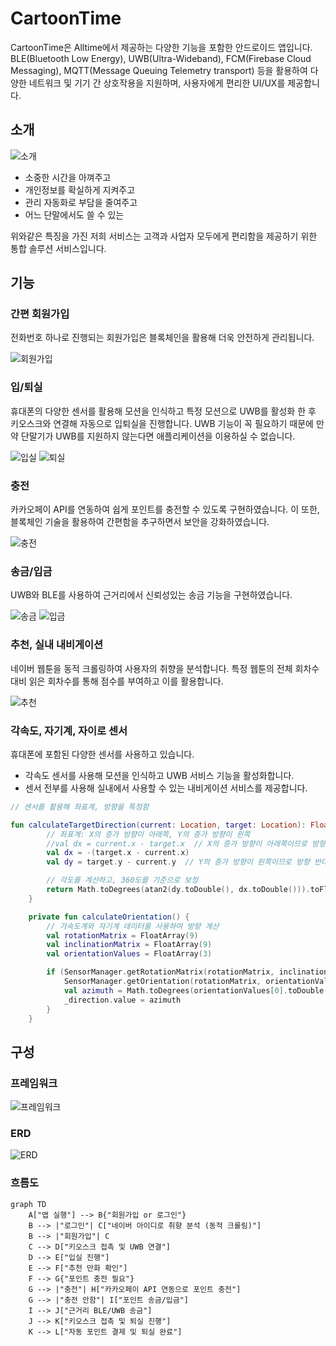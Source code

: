 # CartoonTime
CartoonTime은 Alltime에서 제공하는 다양한 기능을 포함한 안드로이드 앱입니다. BLE(Bluetooth Low Energy), UWB(Ultra-Wideband), FCM(Firebase Cloud Messaging), MQTT(Message Queuing Telemetry transport) 등을 활용하여 다양한 네트워크 및 기기 간 상호작용을 지원하며, 사용자에게 편리한 UI/UX를 제공합니다.

## 소개
![소개](/images/introduce.PNG)

- 소중한 시간을 아껴주고
- 개인정보를 확실하게 지켜주고
- 관리 자동화로 부담을 줄여주고
- 어느 단말에서도 쓸 수 있는

위와같은 특징을 가진 저희 서비스는 고객과 사업자 모두에게 편리함을 제공하기 위한 통합 솔루션 서비스입니다.

## 기능

### 간편 회원가입

전화번호 하나로 진행되는 회원가입은 블록체인을 활용해 더욱 안전하게 관리됩니다.

![회원가입](/images/signup.gif)

### 입/퇴실

휴대폰의 다양한 센서를 활용해 모션을 인식하고 특정 모션으로 UWB를 활성화 한 후 키오스크와 연결해 자동으로 입퇴실을 진행합니다. UWB 기능이 꼭 필요하기 때문에 만약 단말기가 UWB를 지원하지 않는다면 애플리케이션을 이용하실 수 없습니다.

![입실](/images/entrance.gif)
![퇴실](/images/exit.gif)

### 충전

카카오페이 API를 연동하여 쉽게 포인트를 충전할 수 있도록 구현하였습니다. 이 또한, 블록체인 기술을 활용하여 간편함을 추구하면서 보안을 강화하였습니다.

![충전](/images/charge.gif)

### 송금/입금

UWB와 BLE를 사용하여 근거리에서 신뢰성있는 송금 기능을 구현하였습니다. 

![송금](/images/send.gif)
![입금](/images/receive.gif)

### 추천, 실내 내비게이션

네이버 웹툰을 동적 크롤링하여 사용자의 취향을 분석합니다. 특정 웹툰의 전체 회차수 대비 읽은 회차수를 통해 점수를 부여하고 이를 활용합니다.

![추천](/images/recommend&nav.gif)

### 각속도, 자기계, 자이로 센서

휴대폰에 포함된 다양한 센서를 사용하고 있습니다.
- 각속도 센서를 사용해 모션을 인식하고 UWB 서비스 기능을 활성화합니다.
- 센서 전부를 사용해 실내에서 사용할 수 있는 내비게이션 서비스를 제공합니다.

```kotlin
// 센서를 활용해 좌표계, 방향을 특정함

fun calculateTargetDirection(current: Location, target: Location): Float {
        // 좌표계: X의 증가 방향이 아래쪽, Y의 증가 방향이 왼쪽
        //val dx = current.x - target.x  // X의 증가 방향이 아래쪽이므로 방향 반대로 계산
        val dx = -(target.x - current.x)
        val dy = target.y - current.y  // Y의 증가 방향이 왼쪽이므로 방향 반대로 계산

        // 각도를 계산하고, 360도를 기준으로 보정
        return Math.toDegrees(atan2(dy.toDouble(), dx.toDouble())).toFloat()
    }

    private fun calculateOrientation() {
        // 가속도계와 자기계 데이터를 사용하여 방향 계산
        val rotationMatrix = FloatArray(9)
        val inclinationMatrix = FloatArray(9)
        val orientationValues = FloatArray(3)

        if (SensorManager.getRotationMatrix(rotationMatrix, inclinationMatrix, accelerometerValues, magnetometerValues)) {
            SensorManager.getOrientation(rotationMatrix, orientationValues)
            val azimuth = Math.toDegrees(orientationValues[0].toDouble()).toFloat()
            _direction.value = azimuth
        }
    }
```

## 구성

### 프레임워크

![프레임워크](/images/framework.PNG)

### ERD

![ERD](/images/erd.PNG)

### 흐름도

```mermaid
graph TD
    A["앱 실행"] --> B{"회원가입 or 로그인"}
    B --> |"로그인"| C["네이버 아이디로 취향 분석 (동적 크롤링)"]
    B --> |"회원가입"| C
    C --> D["키오스크 접촉 및 UWB 연결"]
    D --> E["입실 진행"]
    E --> F["추천 만화 확인"]
    F --> G{"포인트 충전 필요"}
    G --> |"충전"| H["카카오페이 API 연동으로 포인트 충전"]
    G --> |"충전 안함"| I["포인트 송금/입금"]
    I --> J["근거리 BLE/UWB 송금"]
    J --> K["키오스크 접촉 및 퇴실 진행"]
    K --> L["자동 포인트 결제 및 퇴실 완료"]
```